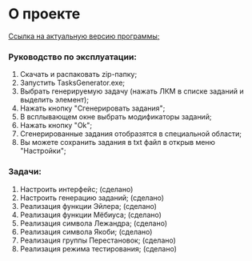 # О проекте
[Ссылка на актуальную версию программы;](https://drive.google.com/file/d/1fhR5ykrKrtfUZr5nwNgSXIp7QBbNhR6e/view)
### Руководство по эксплуатации:
1. Скачать и распаковать zip-папку;
2. Запустить TasksGenerator.exe;
3. Выбрать генерируемую задачу (нажать ЛКМ в списке заданий и выделить элемент);
4. Нажать кнопку "Сгенерировать задания";
5. В всплывающем окне выбрать модификаторы заданий;
6. Нажать кнопку "Ok";
7. Сгенерированные задания отобразятся в специальной области;
8. Вы можете сохранить задания в txt файл в открыв меню "Настройки";
### Задачи:
1. Настроить интерфейс; (сделано)
2. Настроить генерацию заданий; (сделано)
3. Реализация функции Эйлера; (сделано)
4. Реализация функции Мёбиуса; (сделано)
5. Реализация символа Лежандра; (сделано)
6. Реализация символа Якоби; (сделано)
7. Реализация группы Перестановок; (сделано)
8. Реализация режима тестирования; (сделано)
